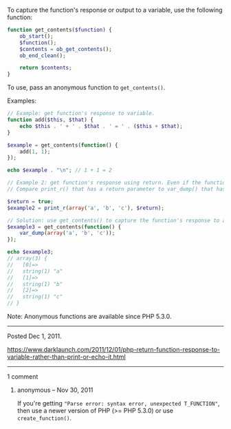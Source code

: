 To capture the function's response or output to a variable, use the following function:

```php
function get_contents($function) {
    ob_start();
    $function();
    $contents = ob_get_contents();
    ob_end_clean();

    return $contents;
}
```

To use, pass an anonymous function to `get_contents()`.

Examples:

```php
// Example: get function's response to variable.
function add($this, $that) {
    echo $this . ' + ' . $that . ' = ' . ($this + $that);
}

$example = get_contents(function() {
    add(1, 1);
});

echo $example . "\n"; // 1 + 1 = 2
```
```php
// Example 2: get function's response using return. Even if the function echos output, it can be captured to a variable.
// Compare print_r() that has a return parameter to var_dump() that has no such parameter.

$return = true;
$example2 = print_r(array('a', 'b', 'c'), $return);

// Solution: use get_contents() to capture the function's response to a variable.
$example3 = get_contents(function() {
    var_dump(array('a', 'b', 'c'));
});

echo $example3;
// array(3) {
//   [0]=>
//   string(1) "a"
//   [1]=>
//   string(1) "b"
//   [2]=>
//   string(1) "c"
// }
```

Note: Anonymous functions are available since PHP 5.3.0.

---

Posted Dec 1, 2011.

https://www.darklaunch.com/2011/12/01/php-return-function-response-to-variable-rather-than-print-or-echo-it.html

---

1 comment

<ol><li><div>

anonymous &ndash; Nov 30, 2011<div>

If you're getting `"Parse error: syntax error, unexpected T_FUNCTION"`, then use a newer version of PHP (>= PHP 5.3.0) or use `create_function()`.

</div></div></li></ol>